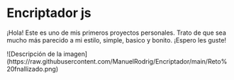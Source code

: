 <h1>Encriptador js</h1>
<p>¡Hola! Este es uno de mis primeros proyectos personales. Trato de que sea mucho más parecido a mi estilo, simple, basico y bonito. ¡Espero les guste!</p>
![Descripción de la imagen](https://raw.githubusercontent.com/ManuelRodrig/Encriptador/main/Reto%20fnallizado.png)


